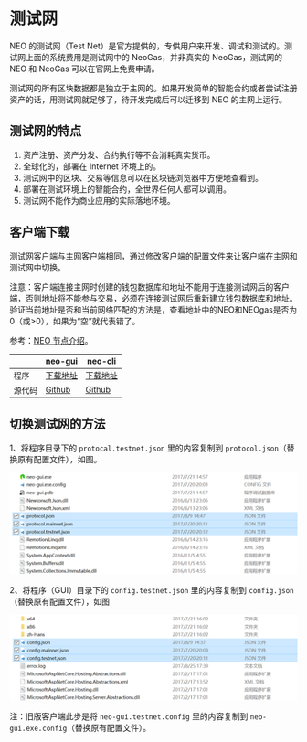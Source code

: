 # 测试网

NEO 的测试网（Test Net）是官方提供的，专供用户来开发、调试和测试的。测试网上面的系统费用是测试网中的 NeoGas，并非真实的 NeoGas，测试网的 NEO 和 NeoGas 可以在官网上免费申请。

测试网的所有区块数据都是独立于主网的。如果开发简单的智能合约或者尝试注册资产的话，用测试网就足够了，待开发完成后可以迁移到 NEO 的主网上运行。

## 测试网的特点

1. 资产注册、资产分发、合约执行等不会消耗真实货币。
2. 全球化的，部署在 Internet 环境上的。
3. 测试网中的区块、交易等信息可以在区块链浏览器中方便地查看到。
4. 部署在测试环境上的智能合约，全世界任何人都可以调用。
5. 测试网不能作为商业应用的实际落地环境。

## 客户端下载

测试网客户端与主网客户端相同，通过修改客户端的配置文件来让客户端在主网和测试网中切换。

注意：客户端连接主网时创建的钱包数据库和地址不能用于连接测试网后的客户端，否则地址将不能参与交易，必须在连接测试网后重新建立钱包数据库和地址。验证当前地址是否和当前网络匹配的方法是，查看地址中的NEO和NEOgas是否为0（或>0），如果为“空”就代表错了。

参考：[NEO 节点介绍](introduction.md)。

|      | neo-gui                                  | neo-cli                                  |
| ---- | ---------------------------------------- | ---------------------------------------- |
| 程序   | [下载地址](https://github.com/neo-project/neo-gui/releases) | [下载地址](https://github.com/neo-project/neo-cli/releases) |
| 源代码  | [Github](https://github.com/neo-project/neo-gui) | [Github](https://github.com/neo-project/neo-cli) |

## 切换测试网的方法

1、将程序目录下的 `protocal.testnet.json` 里的内容复制到 `protocol.json`（替换原有配置文件），如图。

![](/assets/testnet_1_v2.png)

2、将程序（GUI）目录下的 `config.testnet.json` 里的内容复制到 `config.json`（替换原有配置文件），如图

![](/assets/testnet_2_v2.png)

注：旧版客户端此步是将 `neo-gui.testnet.config` 里的内容复制到 `neo-gui.exe.config`（替换原有配置文件）。







